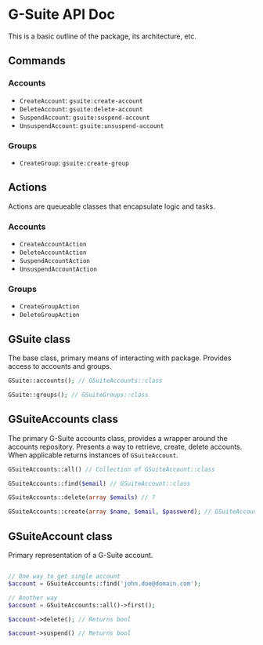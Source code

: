# G-Suite API Doc

This is a basic outline of the package, its architecture, etc.

## Commands

### Accounts

-   `CreateAccount`: `gsuite:create-account`
-   `DeleteAccount`: `gsuite:delete-account`
-   `SuspendAccount`: `gsuite:suspend-account`
-   `UnsuspendAccount`: `gsuite:unsuspend-account`

### Groups

-   `CreateGroup`: `gsuite:create-group`

## Actions

Actions are queueable classes that encapsulate logic and tasks.

### Accounts

-   `CreateAccountAction`
-   `DeleteAccountAction`
-   `SuspendAccountAction`
-   `UnsuspendAccountAction`

### Groups

-   `CreateGroupAction`
-   `DeleteGroupAction`

## GSuite class

The base class, primary means of interacting with package. Provides access to
accounts and groups.

```php
GSuite::accounts(); // GSuiteAccounts::class

GSuite::groups(); // GSuiteGroups::class
```

## GSuiteAccounts class

The primary G-Suite accounts class, provides a wrapper around the accounts
repository. Presents a way to retrieve, create, delete accounts. When applicable
returns instances of `GSuiteAccount`.

```php
GSuiteAccounts::all() // Collection of GSuiteAccount::class

GSuiteAccounts::find($email) // GSuiteAccount::class

GSuiteAccounts::delete(array $emails) // ?

GSuiteAccounts::create(array $name, $email, $password); // GSuiteAccount::class
```

## GSuiteAccount class

Primary representation of a G-Suite account.

```php

// One way to get single account
$account = GSuiteAccounts::find('john.doe@domain.com');

// Another way
$account = GSuiteAccounts::all()->first();

$account->delete(); // Returns bool

$account->suspend() // Returns bool
```
